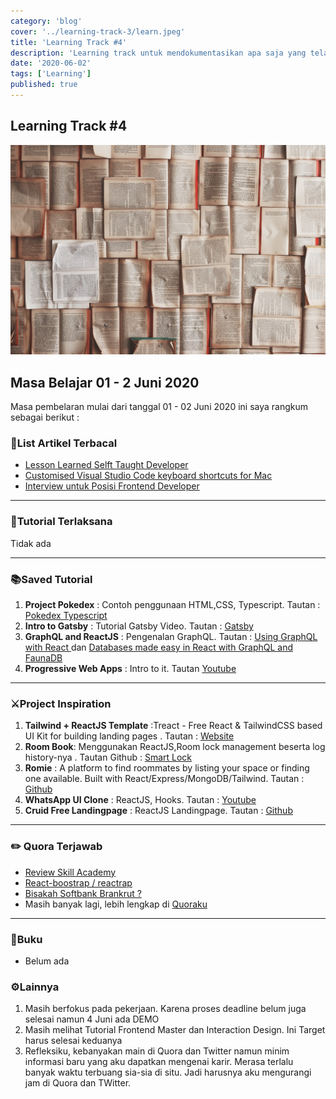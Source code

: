 ```yaml
---
category: 'blog'
cover: '../learning-track-3/learn.jpeg'
title: 'Learning Track #4'
description: 'Learning track untuk mendokumentasikan apa saja yang telah aku lakukan dan melakukan review. Laksanakan setiap 2 hari sekali'
date: '2020-06-02'
tags: ['Learning']
published: true
---
```




## Learning Track #4

![Learning](./learn.jpeg)

## Masa Belajar 01 - 2 Juni 2020
Masa pembelaran mulai dari tanggal 01 - 02 Juni 2020 ini saya rangkum sebagai berikut :

### 🧾List Artikel Terbacal
- [Lesson Learned Selft Taught Developer](https://www.freecodecamp.org/news/lessons-learned-from-my-journey-as-a-self-taught-developer/)
- [Customised Visual Studio Code keyboard shortcuts for Mac](https://zellwk.com/blog/mac-and-windows-vscode-keybindings-2/?ck_subscriber_id=152326532) 
- [Interview untuk Posisi Frontend Developer](https://www.jihadwaspada.com/post/gimana-sih-rasanya-interview-untuk-posisi-frontend-developer/)

---

### 📖Tutorial Terlaksana

Tidak ada

---

### 📚Saved Tutorial

1. **Project Pokedex** : Contoh penggunaan HTML,CSS, Typescript. Tautan : [Pokedex Typescript](https://www.freecodecamp.org/news/a-practical-guide-to-typescript-how-to-build-a-pokedex-app-using-html-css-and-typescript/)
2. **Intro to Gatsby** : Tutorial Gatsby Video. Tautan : [Gatsby](https://www.youtube.com/watch?v=ldGJmqtpHh8&feature=youtu.be)
3. **GraphQL and ReactJS** : Pengenalan GraphQL. Tautan : [Using GraphQL with React ](https://www.youtube.com/watch?v=JmVdgtjGo5Q&feature=youtu.be) dan [Databases made easy in React with GraphQL and FaunaDB](https://www.youtube.com/watch?v=_kEDBitNbnY&feature=youtu.be)
4. **Progressive Web Apps** : Intro to it. Tautan [Youtube](https://www.youtube.com/watch?v=IaJqMcOMuDM&list=PL6QREj8te1P6wX9m5KnicnDVEucbOPsqR)


---

### ⚔️Project Inspiration
1. **Tailwind + ReactJS  Template** :Treact - Free React & TailwindCSS based UI Kit for building landing pages
. Tautan : [Website](https://owaiskhan.me/post/free-tailwindcss-react-ui-kit)
2. **Room Book**: Menggunakan ReactJS,Room lock management beserta log history-nya . Tautan Github : [Smart Lock](https://github.com/dewey92/smart-lock)
3. **Romie** : A platform to find roommates by listing your space or finding one available. Built with React/Express/MongoDB/Tailwind. Tautan : [Github](https://github.com/lucasmrl/roomie)
4. **WhatsApp UI Clone** : ReactJS, Hooks. Tautan : [Youtube](https://www.youtube.com/watch?v=fKU1KHcAsuU&feature=youtu.be)
5. **Cruid Free Landingpage** : ReactJS Landingpage. Tautan : [Github](https://github.com/cruip/open-react-template)




---

### ✏️ Quora Terjawab 
- [Review Skill Academy](https://qr.ae/pNyEOt)
- [React-boostrap / reactrap](https://qr.ae/pNyQL1)
- [Bisakah Softbank Brankrut ?](https://qr.ae/pNyQLp)
- Masih banyak lagi, lebih lengkap di [Quoraku](https://id.quora.com/profile/Naufaldi-Rafif-Satriya)

---

### 📒Buku
- Belum ada

### ⚙️Lainnya
1. Masih berfokus pada pekerjaan. Karena proses deadline belum juga selesai namun 4 Juni ada DEMO
2. Masih melihat Tutorial Frontend Master dan Interaction Design. Ini Target harus selesai keduanya
3. Refleksiku, kebanyakan main di Quora dan Twitter namun minim informasi baru yang aku dapatkan mengenai karir. Merasa terlalu banyak waktu terbuang sia-sia di situ. Jadi harusnya aku mengurangi jam di Quora dan TWitter.


